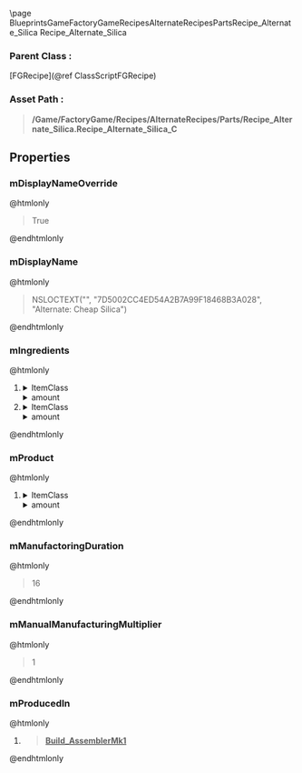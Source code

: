 \page BlueprintsGameFactoryGameRecipesAlternateRecipesPartsRecipe_Alternate_Silica Recipe_Alternate_Silica
### Parent Class :
[FGRecipe](@ref ClassScriptFGRecipe)
### Asset Path :
<b><blockquote>/Game/FactoryGame/Recipes/AlternateRecipes/Parts/Recipe_Alternate_Silica.Recipe_Alternate_Silica_C</blockquote></b>
## Properties

### mDisplayNameOverride
@htmlonly
<blockquote>True</blockquote>
@endhtmlonly

### mDisplayName
@htmlonly
<blockquote>NSLOCTEXT("", "7D5002CC4ED54A2B7A99F18468B3A028", "Alternate: Cheap Silica")</blockquote>
@endhtmlonly

### mIngredients
@htmlonly
<ol>
<li>
<details>
 <summary>ItemClass</summary>
<b><a href="_blueprints_game_factory_game_resource_raw_resources_raw_quartz_desc__raw_quartz.html"><blockquote>Desc_RawQuartz</blockquote></a></b>
</details>
<details>
 <summary>amount</summary>
<blockquote>3</blockquote>
</details>
</li>
<li>
<details>
 <summary>ItemClass</summary>
<b><a href="_blueprints_game_factory_game_resource_raw_resources_stone_desc__stone.html"><blockquote>Desc_Stone</blockquote></a></b>
</details>
<details>
 <summary>amount</summary>
<blockquote>5</blockquote>
</details>
</li>
</ol>
@endhtmlonly

### mProduct
@htmlonly
<ol>
<li>
<details>
 <summary>ItemClass</summary>
<b><a href="_blueprints_game_factory_game_resource_parts_silica_desc__silica.html"><blockquote>Desc_Silica</blockquote></a></b>
</details>
<details>
 <summary>amount</summary>
<blockquote>7</blockquote>
</details>
</li>
</ol>
@endhtmlonly

### mManufactoringDuration
@htmlonly
<blockquote>16</blockquote>
@endhtmlonly

### mManualManufacturingMultiplier
@htmlonly
<blockquote>1</blockquote>
@endhtmlonly

### mProducedIn
@htmlonly
<ol>
<li>
<b><a href="_blueprints_game_factory_game_buildable_factory_assembler_mk1_build__assembler_mk1.html"><blockquote>Build_AssemblerMk1</blockquote></a></b>
</li>
</ol>
@endhtmlonly

